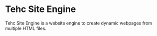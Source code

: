 # Tehc Site Engine

Tehc Site Engine is a website engine to create dynamic webpages from multiple HTML files.
